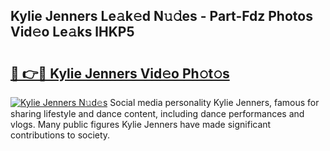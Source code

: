 ## Kylie Jenners Le𝚊k𝚎d N𝚞𝚍es - Part-Fdz Photos Vid𝚎o Le𝚊ks lHKP5

# <h2><a href="http://fbfxnpk.evod.top/?m=Kylie+Jenners">🔗 👉🔴 Kylie Jenners Vid𝚎o Ph𝚘t𝚘s</a></h2>

[![Kylie Jenners N𝚞d𝚎s](https://i.imgur.com/8V9OHl7.gif)](http://fbfxnpk.evod.top/?m=Kylie+Jenners)
Social media personality Kylie Jenners, famous for sharing lifestyle and dance content, including dance performances and vlogs. Many public figures Kylie Jenners have made significant contributions to society. 

